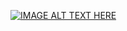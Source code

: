 [![IMAGE ALT TEXT HERE](https://img.youtube.com/vi/br1FGY2cpFA/0.jpg)](https://www.youtube.com/watch?v=br1FGY2cpFA)

